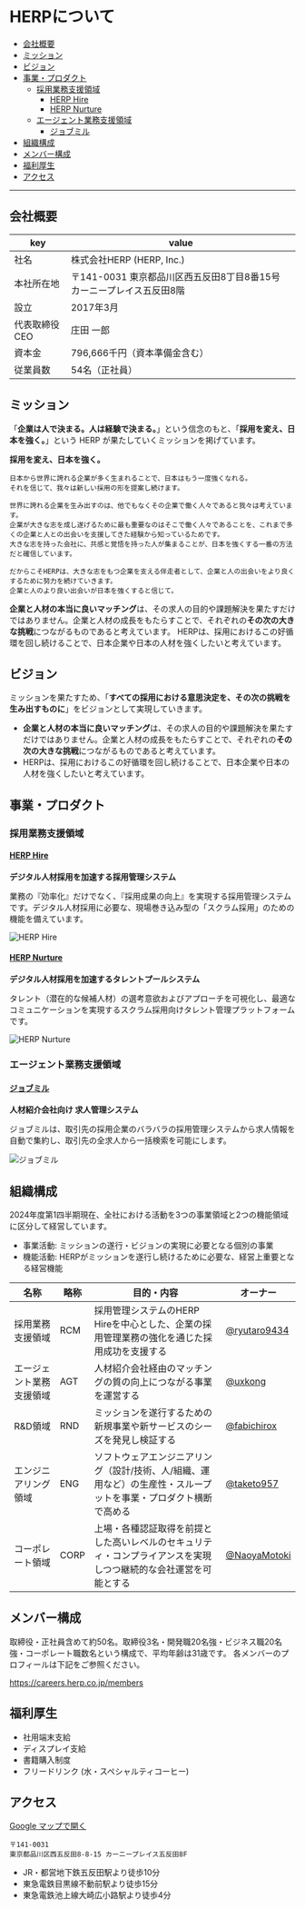 # HERPについて

- [会社概要](#会社概要)
- [ミッション](#ミッション)
- [ビジョン](#ビジョン)
- [事業・プロダクト](#事業・プロダクト)
  - [採用業務支援領域](#採用業務支援領域)
    - [HERP Hire](#herp-hire)
    - [HERP Nurture](#herp-nurture)
  - [エージェント業務支援領域](#エージェント業務支援領域)
    - [ジョブミル](#ジョブミル)
- [組織構成](#組織構成)
- [メンバー構成](#メンバー構成)
- [福利厚生](#福利厚生)
- [アクセス](#アクセス)

---

## 会社概要

| key           | value                                                                 |
| ------------- | --------------------------------------------------------------------- |
| 社名          | 株式会社HERP (HERP, Inc.)                                             |
| 本社所在地    | 〒141-0031 東京都品川区西五反田8丁目8番15号 カーニープレイス五反田8階 |
| 設立          | 2017年3月                                                             |
| 代表取締役CEO | 庄田 一郎                                                             |
| 資本金        | 796,666千円（資本準備金含む）                                         |
| 従業員数      | 54名（正社員）                                                        |

## ミッション

「**企業は人で決まる。人は経験で決まる。**」という信念のもと、「**採用を変え、日本を強く。**」という HERP が果たしていくミッションを掲げています。

**採用を変え、日本を強く。**

```
日本から世界に誇れる企業が多く生まれることで、日本はもう一度強くなれる。
それを信じて、我々は新しい採用の形を提案し続けます。

世界に誇れる企業を生み出すのは、他でもなくその企業で働く人々であると我々は考えています。
企業が大きな志を成し遂げるために最も重要なのはそこで働く人々であることを、これまで多くの企業と人との出会いを支援してきた経験から知っているためです。
大きな志を持った会社に、共感と覚悟を持った人が集まることが、日本を強くする一番の方法だと確信しています。

だからこそHERPは、大きな志をもつ企業を支える伴走者として、企業と人の出会いをより良くするために努力を続けていきます。
企業と人のより良い出会いが日本を強くすると信じて。
```

**企業と人材の本当に良いマッチング**は、その求人の目的や課題解決を果たすだけではありません。企業と人材の成長をもたらすことで、それぞれの**その次の大きな挑戦**につながるものであると考えています。
HERPは、採用におけるこの好循環を回し続けることで、日本企業や日本の人材を強くしたいと考えています。

## ビジョン

ミッションを果たすため、「**すべての採用における意思決定を、その次の挑戦を生み出すものに**」をビジョンとして実現していきます。

- **企業と人材の本当に良いマッチング**は、その求人の目的や課題解決を果たすだけではありません。企業と人材の成長をもたらすことで、それぞれの**その次の大きな挑戦**につながるものであると考えています。
- HERPは、採用におけるこの好循環を回し続けることで、日本企業や日本の人材を強くしたいと考えています。

## 事業・プロダクト

### 採用業務支援領域

#### [HERP Hire](https://lp.herp.cloud/)

**デジタル人材採用を加速する採用管理システム**

業務の『効率化』だけでなく、『採用成果の向上』を実現する採用管理システムです。デジタル人材採用に必要な、現場巻き込み型の「スクラム採用」のための機能を備えています。

![HERP Hire](../images/hire.png)

#### [HERP Nurture](https://lp.herp.cloud/nurture/)

**デジタル人材採用を加速するタレントプールシステム**

タレント（潜在的な候補人材）の選考意欲およびアプローチを可視化し、最適なコミュニケーションを実現するスクラム採用向けタレント管理プラットフォームです。

![HERP Nurture](../images/nurture.png)

### エージェント業務支援領域

#### [ジョブミル](https://www.jobmiru.cloud/)

**人材紹介会社向け 求人管理システム**

ジョブミルは、取引先の採用企業のバラバラの採用管理システムから求人情報を自動で集約し、取引先の全求人から一括検索を可能にします。

![ジョブミル](../images/jobmiru.png)

## 組織構成

2024年度第1四半期現在、全社における活動を3つの事業領域と2つの機能領域に区分して経営しています。

- 事業活動: ミッションの遂行・ビジョンの実現に必要となる個別の事業
- 機能活動: HERPがミッションを遂行し続けるために必要な、経営上重要となる経営機能

| 名称                     | 略称 | 目的・内容                                                                                                       | オーナー                                       |
| ------------------------ | ---- | ---------------------------------------------------------------------------------------------------------------- | ---------------------------------------------- |
| 採用業務支援領域         | RCM  | 採用管理システムのHERP Hireを中心とした、企業の採用管理業務の強化を通じた採用成功を支援する                      | [@ryutaro9434](https://github.com/ryutaro9434) |
| エージェント業務支援領域 | AGT  | 人材紹介会社経由のマッチングの質の向上につながる事業を運営する                                                   | [@uxkong](https://github.com/uxkong)           |
| R&D領域                  | RND  | ミッションを遂行するための新規事業や新サービスのシーズを発見し検証する                                           | [@fabichirox](https://github.com/fabichirox)   |
| エンジニアリング領域     | ENG  | ソフトウェアエンジニアリング（設計/技術、人/組織、運用など）の生産性・スループットを事業・プロダクト横断で高める | [@taketo957](https://github.com/taketo957)     |
| コーポレート領域         | CORP | 上場・各種認証取得を前提とした高いレベルのセキュリティ・コンプライアンスを実現しつつ継続的な会社運営を可能とする | [@NaoyaMotoki](https://github.com/NaoyaMotoki) |

## メンバー構成

取締役・正社員含めて約50名。取締役3名・開発職20名強・ビジネス職20名強・コーポレート職数名という構成で、平均年齢は31歳です。
各メンバーのプロフィールは下記をご参照ください。

https://careers.herp.co.jp/members

## 福利厚生

- 社用端末支給
- ディスプレイ支給
- 書籍購入制度
- フリードリンク (水・スペシャルティコーヒー)

## アクセス

[Google マップで開く](https://goo.gl/maps/GUCa6oxBNgYcmhjt6)

```
〒141-0031
東京都品川区西五反田8-8-15 カーニープレイス五反田8F
```

- JR・都営地下鉄五反田駅より徒歩10分
- 東急電鉄目黒線不動前駅より徒歩15分
- 東急電鉄池上線大崎広小路駅より徒歩4分
